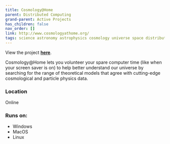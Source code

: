 ```yaml
---
title: Cosmology@Home
parent: Distributed Computing
grand-parent: Active Projects
has_children: false
nav_order: []
link: http://www.cosmologyathome.org/
tags: science astronomy astrophysics cosmology universe space distributed-computing data research particles
---
```


View the project [**here**](http://www.cosmologyathome.org/).

Cosmology@Home lets you volunteer your spare computer time (like when your screen saver is on) to help better understand our universe by searching for the range of theoretical models that agree with cutting-edge cosmological and particle physics data.

### Location
Online

### Runs on:
- Windows
- MacOS
- Linux
